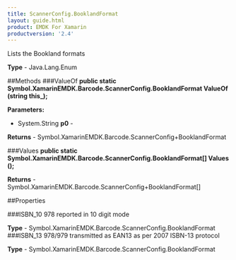 ```yaml
---
title: ScannerConfig.BooklandFormat
layout: guide.html 
product: EMDK For Xamarin 
productversion: '2.4' 
---
```

Lists the Bookland formats

**Type** - Java.Lang.Enum

##Methods
###ValueOf
**public static Symbol.XamarinEMDK.Barcode.ScannerConfig.BooklandFormat ValueOf (string this_);**


        

**Parameters:** 

* System.String **p0** - 

**Returns** - Symbol.XamarinEMDK.Barcode.ScannerConfig+BooklandFormat

###Values
**public static Symbol.XamarinEMDK.Barcode.ScannerConfig.BooklandFormat[] Values ();**


        


**Returns** - Symbol.XamarinEMDK.Barcode.ScannerConfig+BooklandFormat[]

##Properties

###ISBN_10
978 reported in 10 digit mode

**Type** - Symbol.XamarinEMDK.Barcode.ScannerConfig.BooklandFormat
###ISBN_13
978/979 transmitted as EAN13 as per 2007 ISBN-13 protocol

**Type** - Symbol.XamarinEMDK.Barcode.ScannerConfig.BooklandFormat



